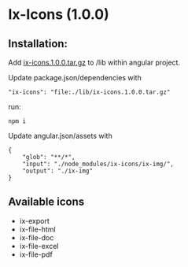 # Ix-Icons (1.0.0)

## Installation:

Add [ix-icons.1.0.0.tar.gz](../dist/ix-icons.1.0.0.tar.gz) to /lib within angular project.

Update package.json/dependencies with

```
"ix-icons": "file:./lib/ix-icons.1.0.0.tar.gz"
```

run:

```
npm i
```

Update angular.json/assets with

```
{
    "glob": "**/*",
    "input": "./node_modules/ix-icons/ix-img/",
    "output": "./ix-img"
}
```

## Available icons

- ix-export
- ix-file-html
- ix-file-doc
- ix-file-excel
- ix-file-pdf
